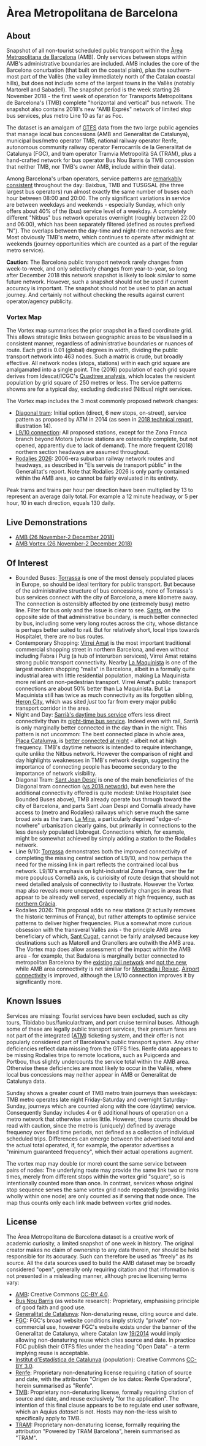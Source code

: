 # Àrea Metropolitana de Barcelona

## About

Snapshot of all non-tourist scheduled public transport within the [Àrea Metropolitana de Barcelona](http://www.amb.cat/) (AMB). Only services between stops within AMB's administrative boundaries are included. AMB includes the core of the Barcelona conurbation (that built on the coastal plain), plus the southern-most part of the Vallès (the valley immediately north of the Catalan coastal hills), but does not include some of the largest towns in the Vallès (notably Martorell and Sabadell). The snapshot period is the week starting 26 November 2018 - the first week of operation for Transports Metropolitans de Barcelona's (TMB) complete "horizontal and vertical" bus network. The snapshot also contains 2018's new "AMB Exprés" network of limited stop bus services, plus metro Line 10 as far as Foc.

The dataset is an amalgam of [GTFS](https://developers.google.com/transit/gtfs/reference/) data from the two large public agencies that manage local bus concessions (AMB and Generalitat de Catalunya), municipal bus/metro operator TMB, national railway operator Renfe, autonomous community railway operator Ferrocarrils de la Generalitat de Catalunya (FGC), and tram operator Tramvia Metropolità SA (TRAM), plus a hand-crafted network for bus operator Bus Nou Barris (a TMB concession that neither TMB, nor TMB's owner AMB, include within their data).

Among Barcelona's urban operators, service patterns are [remarkably consistent](https://twitter.com/TimHowgego/status/1065201202827313152) throughout the day: Baixbus, TMB and TUSGSAL (the three largest bus operators) run almost exactly the same number of buses each hour between 08:00 and 20:00. The only significant variations in service are between weekdays and weekends - especially Sunday, which only offers about 40% of the (bus) service level of a weekday. A completely different "Nitbus" bus network operates overnight (roughly between 22:00 and 06:00), which has been separately filtered (defined as routes prefixed "N"). The overlaps between the day-time and night-time networks are few: Most obviously TMB's metro, which continues to operate after midnight at weekends (journey opportunities which are counted as a part of the regular metro service).

**Caution:** The Barcelona public transport network rarely changes from week-to-week, and only selectively changes from year-to-year, so long after December 2018 this network snapshot is likely to look _similar_ to some future network. However, such a snapshot should not be used if current accuracy is important. The snapshot should not be used to plan an actual journey. And certainly not without checking the results against current operator/agency publicity.

### Vortex Map

The Vortex map summarises the prior snapshot in a fixed coordinate grid. This allows strategic links between geographic areas to be visualised in a consistent manner, regardless of administrative boundaries or nuances of route. Each grid is 0.01 (global) degrees in width, dividing the public transport network into 463 nodes. Such a matrix is crude, but broadly effective. All network nodes (stops, stations) within each grid square are amalgamated into a single point. The (2016) population of each grid square derives from Idescat/ICGC's [Quadtree analysis](http://betaportal.icgc.cat/wordpress/poblacio/), which locates the resident population by grid square of 250 metres or less. The service patterns showns are for a typical day, excluding dedicated (Nitbus) night services.

The Vortex map includes the 3 most commonly proposed network changes:

* [Diagonal tram](http://ajuntament.barcelona.cat/mobilitat/tramviaconnectat/es): Initial option (direct, 6 new stops, on-street), service pattern as proposed by ATM in 2014 (as seen in [2018 technical report](http://ajuntament.barcelona.cat/ecologiaurbana/sites/default/files/Estudis-Connexio-Xarxes-Trambaix-Trambesos.pdf), illustration 14).
* [L9/10 connection](https://ca.wikipedia.org/wiki/L%C3%ADnia_9_del_metro_de_Barcelona): All proposed stations, except for the Zona Franca branch beyond Motors (whose stations are ostensibly complete, but not opened, apparently due to lack of demand). The more frequent (2018) northern section headways are assumed throughout.
* [Rodalies 2026](http://territori.gencat.cat/web/.content/home/01_departament/plans/plans_sectorials/mobilitat/pla_dinfraestructures_del_transport_de_catalunya_2006-2026/pitc11transportpublic_tcm32-35012.pdf): 2006-era suburban railway network routes and headways, as described in "Els serveis de transport públic" in the Generalitat's report. Note that Rodalies 2026 is only partly contained within the AMB area, so cannot be fairly evaluated in its entirety.

Peak trams and trains per hour per direction have been multiplied by 13 to represent an average daily total. For example a 12 minute headway, or 5 per hour, 10 in each direction, equals 130 daily.

## Live Demonstrations

* [AMB (26 November-2 December 2018)](https://timhowgego.github.io/Aquius/live/amb-2018/)
* [AMB Vortex (26 November-2 December 2018)](https://timhowgego.github.io/Aquius/live/amb-vortex-2018/)

## Of Interest

* Bounded Buses: [Torrassa](https://timhowgego.github.io/Aquius/live/amb-2018/#x2.11864/y41.3648/z14/c2.11658/k41.36869/m13/r1/n0) is one of the most densely populated places in Europe, so should be ideal territory for public transport. But because of the administrative structure of bus concessions, none of Torrassa's bus services connect with the city of Barcelona, a mere kilometre away. The connection is ostensibly affected by one (extremely busy) metro line. Filter for bus only and the issue is clear to see. [Sants](https://timhowgego.github.io/Aquius/live/amb-2018/#x2.14783/y41.37829/z13/c2.1401/k41.37707/m13/r1/n2), on the opposite side of that administrative boundary, is much better connected by bus, including some very long routes across the city, whose distance is perhaps better suited to rail. But for relatively short, local trips towards Hospitalet, there are no bus routes.
* Contemporary Shopping: [Virrei Amat](https://timhowgego.github.io/Aquius/live/amb-2018/#x2.17632/y41.42555/z13/c2.17504/k41.42973/m14/r2/n0/p2) is the most important traditional commercial shopping street in northern Barcelona, and even without including Fabra i Puig (a hub of interurban services), Virrei Amat retains strong public transport connectivity. Nearby [La Maquinista](https://timhowgego.github.io/Aquius/live/amb-2018/#x2.19701/y41.43645/z14/c2.1983/k41.44035/m14/r2/n0/p2) is one of the largest modern shopping "malls" in Barcelona, albeit in a formally quite industrial area with little residential population, making La Maquinista more reliant on non-pedestrian transport. Virrei Amat's public transport connections are about 50% better than La Maquinista. But La Maquinista still has twice as much connectivity as its forgotten sibling, [Heron City](https://timhowgego.github.io/Aquius/live/amb-2018/#x2.18671/y41.43497/z14/c2.1819/k41.43494/m14/r2/n0/p2), which was sited _just_ too far from every major public transport corridor in the area.
* Night and Day: [Sarrià's daytime bus service](https://timhowgego.github.io/Aquius/live/amb-2018/#x2.14354/y41.40057/z13/c2.12568/k41.39941/m14/n2/p1/r0) offers less direct connectivity than its [night-time bus service](https://timhowgego.github.io/Aquius/live/amb-2018/#x2.14354/y41.40057/z13/c2.12568/k41.39941/m14/n2/p1/r4). Indeed even with rail, Sarrià is only marginally better connected in the day than in the night. This pattern is not uncommon: The best connected place in whole area, [Plaça Catalunya](https://timhowgego.github.io/Aquius/live/amb-2018/#x2.17255/y41.38756/z13/c2.171/k41.38789/m14/p1), is [better connected at night](https://timhowgego.github.io/Aquius/live/amb-2018/#x2.17255/y41.38756/z13/c2.171/k41.38789/m14/p1/r4) - albeit not at high frequency. TMB's daytime network is intended to require interchange, quite unlike the Nitbus network. However the comparison of night and day highlights weaknesses in TMB's network design, suggesting the importance of connecting people has become secondary to the importance of network visibility.
* Diagonal Tram: [Sant Joan Despí](https://timhowgego.github.io/Aquius/live/amb-vortex-2018/#c2.0695/k41.365/m12/x2.14371/y41.38125/z13/r1) is one of the main beneficiaries of the Diagonal tram connection ([vs 2018 network](https://timhowgego.github.io/Aquius/live/amb-vortex-2018/#c2.0695/k41.365/m12/x2.14371/y41.38125/z13)), but even here the additional connectivity offered is quite modest: Unlike Hospitalet (see Bounded Buses above), TMB already operate bus through toward the city of Barcelona, and parts Sant Joan Despí and Cornallà already have access to (metro and Rodalies) railways which serve much the same broad axis as the tram. [La Mina](#c2.219968/k41.419994/m16/x2.1907/y41.3896/z12/r1), a particularly deprived "edge-of-nowhere" urbanisation clearly gains, but primarily in connections to the less densely populated Llobregat. Connections which, for example, might be somewhat achieved by simply adding a station to the Rodalies network.
* Line 9/10: [Torrassa](https://timhowgego.github.io/Aquius/live/amb-vortex-2018/#c2.119932/k41.369933/m16/x2.1327/y41.3847/z12/r2) demonstrates both the improved connectivity of completing the missing central section of L9/10, and how perhaps the need for the missing link in part reflects the contrained local bus network. L9/10's emphasis on light-industrial Zona Franca, over the far more populous Cornellà axis, is curioisity of route design that should not need detailed analysis of connectivity to illustrate. However the Vortex map also reveals more unexpected connectivity changes in areas that appear to be already well served, especially at high frequency, such as [northern Gràcia](https://timhowgego.github.io/Aquius/live/amb-vortex-2018/#c2.160037/k41.410146/m16/x2.15761/y41.3998/z13/r2/p3).
* Rodalies 2026: This proposal adds no new stations (it actually removes the historic terminus of França), but rather attempts to optimise service patterns to deliver higher frequencies. Plus a somewhat more curious obsession with the transveral Vallès axis - the principle AMB area beneficiary of which, [Sant Cugat](https://timhowgego.github.io/Aquius/live/amb-vortex-2018/#c2.0823/k41.4749/m12/x2.0826/y41.4279/z12/r3/p2), cannot be fairly analysed because key destinations such as Matorell and Granollers are outwith the AMB area. The Vortex map does allow assessment of the impact within the AMB area - for example, that Badalona is marginally better connected to metropolitan Barcelona by the [existing rail network](https://timhowgego.github.io/Aquius/live/amb-vortex-2018/#c2.25005/k41.44942/m14/x2.1252/y41.3884/z11/r0/p2/n1) and [not the new](https://timhowgego.github.io/Aquius/live/amb-vortex-2018/#c2.25005/k41.44942/m14/x2.1252/y41.3884/z11/r3/p2/n1), while AMB area connectivity is net similiar for [Montcada i Reixac](#c2.1849/k41.4875/m11/x2.0991/y41.3838/z11/r3/p2/n1). [Airport connectivity](#c2.0706/k41.2997/m12/x2.1245/y41.3575/z11/r3/p2/n0) is improved, although the L9/10 connection improves it by significantly more.

## Known Issues

Services are missing: Tourist services have been excluded, such as city tours, Tibidabo bus/funicular/tram, and port cruise terminal buses. Although some of these are legally public transport services, their premium fares are not part of the integrated ([ATM](https://www.atm.cat/)) ticketing system, and their offer is not popularly considered part of Barcelona's public transport system. Any other deficiencies reflect data missing from the GTFS files. Renfe data appears to be missing Rodalies trips to remote locations, such as Puigcerda and Portbou, thus slightly undercounts the service total within the AMB area. Otherwise these deficiencies are most likely to occur in the Vallès, where local bus concessions may neither appear in AMB or Generalitat de Catalunya data. 

Sunday shows a greater count of TMB metro train journeys than weekdays: TMB metro operates late night Friday-Saturday and overnight Saturday-Sunday, journeys which are counted along with the core (daytime) service. Consequently Sunday includes 4 or 6 additional hours of operation on a metro network that otherwise varies little. However, these counts should be read with caution, since the metro is (uniquely) defined by average frequency over fixed time periods, not defined as a collection of individual scheduled trips. Differences can emerge between the advertised total and the actual total operated, if, for example, the operator advertises a "minimum guaranteed frequency", which their actual operations augment.

The vortex map may double (or more) count the same service between pairs of nodes: The underlying route may provide the same link two or more times, merely from different stops within the vortex grid "square", so is intentionally counted more than once. In contrast, services whose original stop sequence serves the same vortex grid node repeatedly (providing links wholly within one node) are only counted as if serving that node once. The map thus counts only each link made between vortex grid nodes.

## License

The Àrea Metropolitana de Barcelona dataset is a creative work of academic curiosity, a limited snapshot of one week in history. The original creator makes no claim of ownership to any data therein, nor should be held responsible for its accuracy. Such can therefore be used as "freely" as its source. All the data sources used to build the AMB dataset may be broadly considered "open", generally only requiring citation and that information is not presented in a misleading manner, although precise licensing terms vary:

* [AMB](http://www.amb.cat/en/web/area-metropolitana/dades-obertes/condicions-d-us): Creative Commons [CC-BY 4.0](https://creativecommons.org/licenses/by/4.0/).
* [Bus Nou Barris](https://www.busnoubarris.cat/condicions-generals) (as website research): Proprietary, emphasising principle of good faith and good use.
* [Generalitat de Catalunya](http://territori.gencat.cat/ca/01_departament/12_cartografia_i_toponimia/bases_cartografiques/infraestructures_mobilitat/autobusos_interurbans/): Non-denaturing reuse, citing source and date.
* [FGC](https://www.fgc.cat/en/legal-note/): FGC's broad website conditions imply strictly "private" non-commercial use, however FGC's website exists under the banner of the Generalitat de Catalunya, where Catalan law [19/2014](http://portaljuridic.gencat.cat/ca/pjur_ocults/pjur_resultats_fitxa/?action=fitxa&mode=single&documentId=680124&language=ca_ES) would imply allowing non-denaturing reuse which cites source and date. In practice FGC publish their GTFS files under the heading "Open Data" - a term implying reuse is acceptable.
* [Institut d'Estadística de Catalunya](https://www.idescat.cat/institut/web/) (population): Creative Commons [CC-BY 3.0](https://creativecommons.org/licenses/by/3.0/es/deed.en).
* [Renfe](http://data.renfe.com/legal): Proprietary non-denaturing license requiring citation of source and date, with the attribution "Origen de los datos: Renfe Operadora", herein summarised as "Renfe".
* [TMB](https://www.tmb.cat/en/about-tmb/tools-for-developers/terms-data-reuse): Proprietary non-denaturing license, formally requiring citation of source and date, and reuse exclusively "for the application". The intention of this final clause appears to be to regulate end user software, which an Aquius _dataset_ is not. Hosts may non-the-less wish to specifically apply to TMB.
* [TRAM](https://opendata.tram.cat/pdf/termsconditions_en.pdf): Proprietary non-denaturing license, formally requiring the attribution "Powered by TRAM Barcelona", herein summarised as "TRAM".